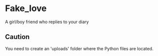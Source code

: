 # Fake_love
A girl/boy friend who replies to your diary

## Caution<br>
You need to create an 'uploads' folder where the Python files are located.
